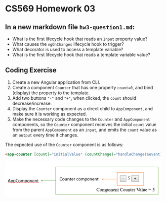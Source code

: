 # CS569 Homework 03
## In a new markdown file `hw3-question1.md`:
* What is the first lifecycle hook that reads an `Input` property value?
* What causes the `ngOnChanges` lifecycle hook to trigger?
* What decorator is used to access a template variable?
* What is the first lifecycle hook that reads a template variable value?
  
## Coding Exercise
1. Create a new Angular application from CLI.
2. Create a component `Counter` that has one property `count=0`, and bind (display) the property to the template.
3. Add two buttons `"-"` and `"+"`, when clicked, the `count` should decrease/increase.
4. Display the `Counter` component as a direct child to `AppComponent`, and make sure it is working as expected.
5. Make the necessary code changes to the `Counter` and `AppComponent` components, so the `Counter` component receives the initial `count` value from the parent `AppComponent` as an `input`, and emits the `count` value as an `output` every time it changes.
  
The expected use of the `Counter` component is as follows:
```html
<app-counter [count]="initialValue" (countChange)="handleChange($event)" />
```
![Counter](./counter.png)
